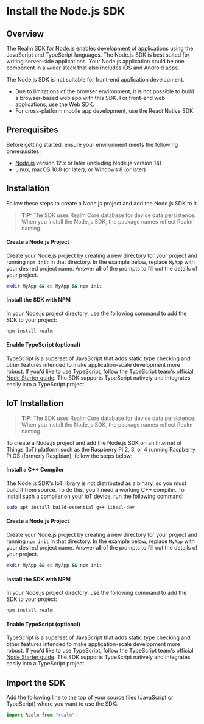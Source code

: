 # Install the Node.js SDK
## Overview
The Realm SDK for Node.js enables development of applications using the
JavaScript and TypeScript languages. The Node.js SDK is best suited for
writing server-side applications. Your Node.js application could be one
component in a wider stack that also includes iOS and Android apps.

The Node.js SDK is not suitable for front-end application development.

- Due to limitations of the browser environment, it is not possible to build a
browser-based web app with this SDK. For front-end web applications, use the
Web SDK.
- For cross-platform mobile app development, use the React Native SDK.

## Prerequisites
Before getting started, ensure your environment meets the
following prerequisites:

- [Node.js](https://nodejs.org/en/) version 12.x or later (including Node.js version 14)
- Linux, macOS 10.8 (or later), or Windows 8 (or later)

## Installation
Follow these steps to create a Node.js project and add the Node.js SDK to it.

> **TIP:**
> The SDK uses Realm Core database for device data persistence. When you
install the Node.js SDK, the package names reflect Realm naming.
>

#### Create a Node.js Project
Create your Node.js project by creating a new directory
for your project and running `npm init` in that
directory. In the example below, replace `MyApp`
with your desired project name. Answer all of the prompts
to fill out the details of your project.

```bash
mkdir MyApp && cd MyApp && npm init
```

#### Install the SDK with NPM
In your Node.js project directory, use the following command
to add the SDK to your project:

```bash
npm install realm
```

#### Enable TypeScript (optional)
TypeScript is a superset of JavaScript that adds static
type checking and other features intended to make
application-scale development more robust. If you'd like
to use TypeScript, follow the TypeScript team's official
[Node Starter guide](https://github.com/Microsoft/TypeScript-Node-Starter#typescript--node).
The SDK supports TypeScript natively and integrates easily
into a TypeScript project.

## IoT Installation
> **TIP:**
> The SDK uses Realm Core database for device data persistence. When you
install the Node.js SDK, the package names reflect Realm naming.
>

To create a Node.js project and add the Node.js SDK on an
Internet of Things (IoT) platform such as the Raspberry Pi 2, 3, or 4
running Raspberry Pi OS (formerly Raspbian), follow the steps below:

#### Install a C++ Compiler
The  Node.js SDK's IoT library is not distributed as a binary, so you
must build it from source. To do this, you'll need a working C++ compiler.
To install such a compiler on your IoT device, run the following command:

```bash
sudo apt install build-essential g++ libssl-dev
```

#### Create a Node.js Project
Create your Node.js project by creating a new directory
for your project and running `npm init` in that
directory. In the example below, replace `MyApp`
with your desired project name. Answer all of the prompts
to fill out the details of your project.

```bash
mkdir MyApp && cd MyApp && npm init
```

#### Install the SDK with NPM
In your Node.js project directory, use the following command
to add the SDK to your project:

```bash
npm install realm
```

#### Enable TypeScript (optional)
TypeScript is a superset of JavaScript that adds static
type checking and other features intended to make
application-scale development more robust. If you'd like
to use TypeScript, follow the TypeScript team's official
[Node Starter guide](https://github.com/Microsoft/TypeScript-Node-Starter#typescript--node).
The SDK supports TypeScript natively and integrates easily
into a TypeScript project.

## Import the SDK
Add the following line to the top of your source files (JavaScript or TypeScript) where
you want to use the SDK:

```javascript
import Realm from "realm";
```
